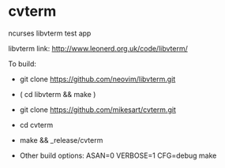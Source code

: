# cvterm

ncurses libvterm test app  

libvterm link: http://www.leonerd.org.uk/code/libvterm/

To build:

* git clone https://github.com/neovim/libvterm.git  
* ( cd libvterm && make )    
* git clone https://github.com/mikesart/cvterm.git  
* cd cvterm  
* make && _release/cvterm

* Other build options: ASAN=0 VERBOSE=1 CFG=debug make

